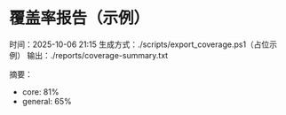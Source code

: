 # 覆盖率报告（示例）

时间：2025-10-06 21:15
生成方式：./scripts/export_coverage.ps1（占位示例）
输出：./reports/coverage-summary.txt

摘要：
- core: 81%
- general: 65%
